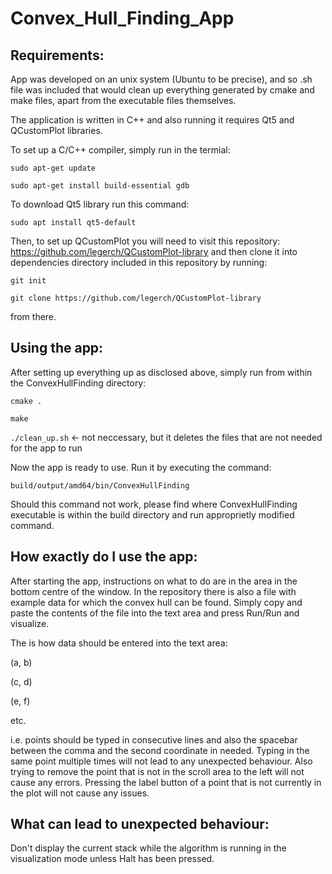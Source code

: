 # Convex_Hull_Finding_App

## Requirements:

App was developed on an unix system (Ubuntu to be precise), and so .sh file was 
included that would clean up everything generated by cmake and make files, 
apart from the executable files themselves.

The application is written in C++ and also running it requires Qt5 and QCustomPlot libraries.

To set up a C/C++ compiler, simply run in the termial:

`sudo apt-get update`
 

`sudo apt-get install build-essential gdb`

To download Qt5 library run this command:

`sudo apt install qt5-default`

Then, to set up QCustomPlot you will need to visit this repository: 
https://github.com/legerch/QCustomPlot-library
and then clone it into dependencies directory included in this repository by running:

`git init`


`git clone https://github.com/legerch/QCustomPlot-library`

from there.

## Using the app:

After setting up everything up as disclosed above, simply run from within the 
ConvexHullFinding directory:

`cmake .`


`make`


`./clean_up.sh` <- not neccessary, but it deletes the files that are not needed for the app to run

Now the app is ready to use. Run it by executing the command:

`build/output/amd64/bin/ConvexHullFinding`

Should this command not work, please find where ConvexHullFinding executable is within the build directory and run approprietly modified command.

## How exactly do I use the app:

After starting the app, instructions on what to do are in the area in the bottom centre of the window. In the repository there is also a file with example data for which the convex hull can be found. Simply copy and paste the contents of the file into the text area and press Run/Run and visualize.

The is how data should be entered into the text area:

(a, b)


(c, d)


(e, f)


etc.

i.e. points should be typed in consecutive lines and also the spacebar between the comma and the second coordinate in needed. Typing in the same point multiple times will not lead to any unexpected behaviour. Also trying to remove the point that is not in the scroll area to the left will not cause any errors. Pressing the label button of a point that is not currently in the plot will not cause any issues.

## What can lead to unexpected behaviour:

Don't display the current stack while the algorithm is running in the visualization mode unless Halt has been pressed.